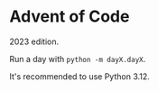 # Advent of Code

2023 edition.

Run a day with `python -m dayX.dayX`.

It's recommended to use Python 3.12.
